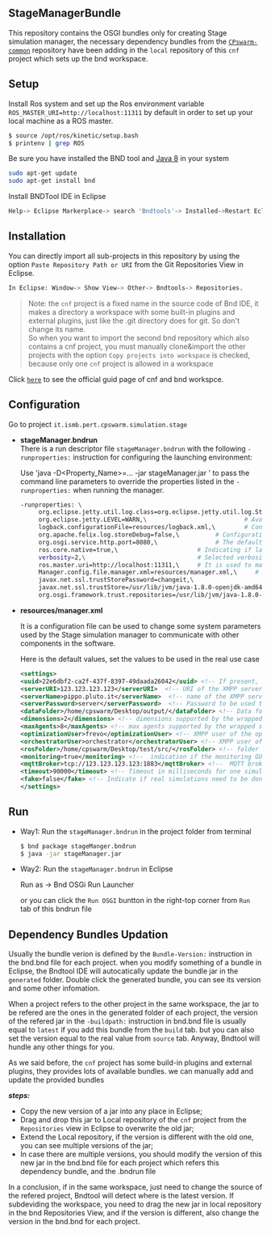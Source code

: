 ## StageManagerBundle

This repository contains the OSGI bundles only for creating Stage simulation manager, the necessary dependency bundles from the [`CPswarm-common`](https://git.pertforge.ismb.it/rzhao/cpswarm-common) repository have been adding in the `local` repository of this `cnf` project which sets up the bnd workspace.

## Setup
Install Ros system and set up the Ros environment variable `ROS_MASTER_URI=http://localhost:11311` by default in order to set up your local machine as a ROS master.
``` bash
$ source /opt/ros/kinetic/setup.bash
$ printenv | grep ROS
```
Be sure you have installed the BND tool and [Java 8](http://www.oracle.com/technetwork/java/javase/downloads/jdk8-downloads-2133151.html) in your system
``` bash
sudo apt-get update
sudo apt-get install bnd
```
Install BNDTool IDE in Eclipse
``` bash
Help-> Eclipse Markerplace-> search 'Bndtools'-> Installed->Restart Eclipse.
```
## Installation

You can directly import all sub-projects in this repository by using the option `Paste Repository Path or URI` from the Git Repositories View in Eclipse.
```bash
In Eclipse: Window-> Show View-> Other-> Bndtools-> Repositories.
```
>Note: the `cnf` project is a fixed name in the source code of Bnd IDE, it makes a directory a workspace with some built-in plugins and external plugins, just like the .git directory does for git. So don't change its name.\
>So when you want to import the second bnd repository which also contains a cnf project, you must manually clone&import the other projects with the option `Copy projects into workspace` is checked, because only one `cnf` project is allowed in a workspace

Click [`here`](https://bnd.bndtools.org/chapters/123-tour-workspace.html) to see the official guid page of cnf and bnd workspce.

## Configuration

Go to project `it.ismb.pert.cpswarm.simulation.stage`
*  **stageManager.bndrun**   
   There is a run descriptor file `stageManager.bndrun` with the following `-runproperties:` instruction for configuring the launching environment:
   
   Use 'java -D<Property_Name>=... -jar stageManager.jar ' to pass the command line parameters to override the properties listed in the `-runproperties:` when running the manager.
   ``` bash
   -runproperties: \
        org.eclipse.jetty.util.log.class=org.eclipse.jetty.util.log.StdErrLog,\
	    org.eclipse.jetty.LEVEL=WARN,\                           # Avoid abose superfluous debug info printed on Stdin.
	    logback.configurationFile=resources/logback.xml,\        # Configuration of ch.qos.logback.core bundle
	    org.apache.felix.log.storeDebug=false,\          # Configuration of org.apache.felix.log bundle to determine whether or not debug messages will be stored in the history
	    org.osgi.service.http.port=8080,\                # The default port used for Felix servlets and resources available via HTTP
	    ros.core.native=true,\                      # Indicating if launching the installed ROS system or the rosjava ROScore implementation of the rosjava_core project
	    verbosity=2,\                               # Selected verbosity level: 0 NO_OUTPUT, 1 ONLY_FITNESS_SCORE, 2 ALL
	    ros.master.uri=http://localhost:11311,\     # It is used to manually indicate the Ros environment variable in case the user doesn't set it during the Ros installation
	    Manager.config.file.manager.xml=resources/manager.xml,\     # Specify the location of the configuration file of the Gazebo simulation manager
	    javax.net.ssl.trustStorePassword=changeit,\
	    javax.net.ssl.trustStore=/usr/lib/jvm/java-1.8.0-openjdk-amd64/jre/lib/security/cacerts,\                 # Replace path of the JDK with the user's value in real use case
	    org.osgi.framework.trust.repositories=/usr/lib/jvm/java-1.8.0-openjdk-amd64/jre/lib/security/cacerts      # Replace path of the JDK with the user's value in real use case
    ```  
*  **resources/manager.xml**

   It is a configuration file can be used to change some system parameters used by the Stage simulation manager to communicate with other components in the software. 

   Here is the default values, set the values to be used in the real use case
   ``` xml
   <settings>
   <uuid>22e6dbf2-ca2f-437f-8397-49daada26042</uuid> <!-- If present, indicates the UUID to be used in the JID (it is useful to have fixed JIDs) -->
   <serverURI>123.123.123.123</serverURI>  <!-- URI of the XMPP server  -->
   <serverName>pippo.pluto.it</serverName>  <!-- name of the XMPP server  -->
   <serverPassword>server</serverPassword>  <!-- Password to be used to connect to the XMPP server -->
   <dataFolder>/home/cpswarm/Desktop/output/</dataFolder> <!-- Data folder where to store the data -->
   <dimensions>2</dimensions> <!-- dimensions supported by the wrapped simulator -->
   <maxAgents>8</maxAgents> <!-- max agents supported by the wrapped simulator -->
   <optimizationUser>frevo</optimizationUser> <!-- XMPP user of the optimization tool -->
   <orchestratorUser>orchestrator</orchestratorUser> <!-- XMPP user of the orchestrator -->
   <rosFolder>/home/cpswarm/Desktop/test/src/</rosFolder> <!-- folder of the ROS workspace, it must be the <src> folder -->
   <monitoring>true</monitoring> <!--  indication if the monitoring GUI has to be used or not  -->
   <mqttBroker>tcp://123.123.123.123:1883</mqttBroker> <!--  MQTT broker to be used if the monitoring is set to true  -->
   <timeout>90000</timeout> <!-- Timeout in milliseconds for one simulation -->
   <fake>false</fake> <!-- Indicate if real simulations need to be done or not -->
   </settings>
   ```

## Run


*  Way1: Run the `stageManager.bndrun` in the project folder from terminal
   ``` bash
   $ bnd package stageManger.bndrun
   $ java -jar stageManager.jar
   ```
*  Way2: Run the `stageManager.bndrun` in Eclipse

   Run as -> Bnd OSGi Run Launcher
   
   or you can click the `Run OSGI` buntton in the right-top corner from `Run` tab of this bndrun file

## Dependency Bundles Updation

Usually the bundle verion is defined by the `Bundle-Version:` instruction in the bnd.bnd file for each project. when you modify something of a bundle in Eclipse, the Bndtool IDE will autocatically update the bundle jar in the `generated` folder. Double click the generated bundle, you can see its version and some other infomation.

When a project refers to the other project in the same workspace, the jar to be refered are the ones in the generated folder of each project, the version of the refered jar in the `-buildpath:` instruction in bnd.bnd file is usually equal to `latest` if you add this bundle from the `build` tab. but you can also set the version equal to the real value from `source` tab. Anyway, Bndtool will hundle any other things for you.

As we said before, the `cnf` project has some build-in plugins and external plugins, they provides lots of available bundles. we can manually add and update the provided bundles

***steps:***
*  Copy the new version of a jar into any place in Eclipse;
*  Drag and drop this jar to Local repository of the `cnf` project from the `Repositories` view in Eclipse to overwrite the old jar;
*  Extend the Local repository, if the version is different with the old one, you can see multiple versions of the jar;
*  In case there are multiple versions, you should modify the version of this new jar in the bnd.bnd file for each project which refers this dependency bundle, and the .bndrun file 

In a conclusion, if in the same workspace, just need to change the source of the refered project, Bndtool will detect where is the latest version. If subdeviding the workspace, you need to drag the new jar in local repository in the bnd Repositories View, and if the version is different, also change the version in the bnd.bnd for each project.


